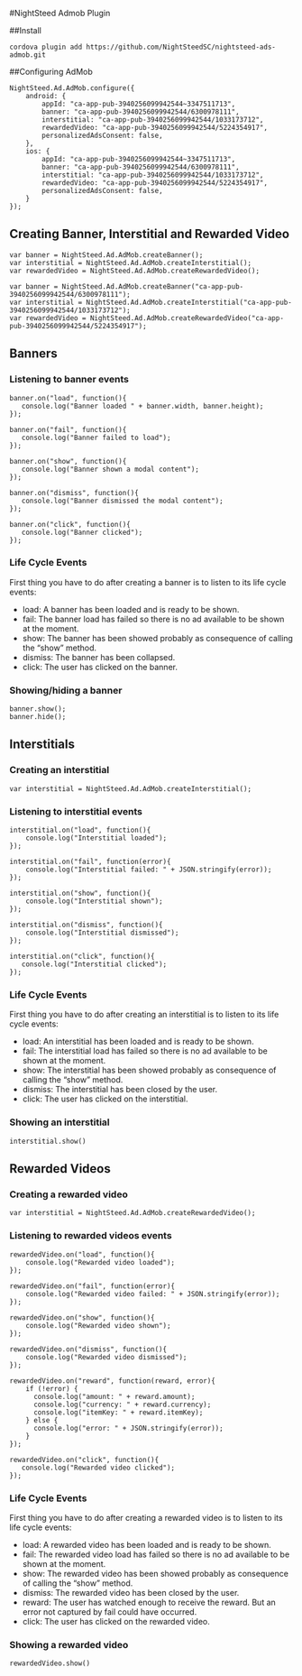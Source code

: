 #NightSteed Admob Plugin

##Install
```
cordova plugin add https://github.com/NightSteedSC/nightsteed-ads-admob.git
```

##Configuring AdMob
```
NightSteed.Ad.AdMob.configure({
    android: {
        appId: "ca-app-pub-3940256099942544~3347511713",
        banner: "ca-app-pub-3940256099942544/6300978111",
        interstitial: "ca-app-pub-3940256099942544/1033173712",
        rewardedVideo: "ca-app-pub-3940256099942544/5224354917",
        personalizedAdsConsent: false,
    },
    ios: {
        appId: "ca-app-pub-3940256099942544~3347511713",
        banner: "ca-app-pub-3940256099942544/6300978111",
        interstitial: "ca-app-pub-3940256099942544/1033173712",
        rewardedVideo: "ca-app-pub-3940256099942544/5224354917",
        personalizedAdsConsent: false,
    }
});
```

## Creating Banner, Interstitial and Rewarded Video
```
var banner = NightSteed.Ad.AdMob.createBanner();
var interstitial = NightSteed.Ad.AdMob.createInterstitial();
var rewardedVideo = NightSteed.Ad.AdMob.createRewardedVideo();
```

```
var banner = NightSteed.Ad.AdMob.createBanner("ca-app-pub-3940256099942544/6300978111");
var interstitial = NightSteed.Ad.AdMob.createInterstitial("ca-app-pub-3940256099942544/1033173712");
var rewardedVideo = NightSteed.Ad.AdMob.createRewardedVideo("ca-app-pub-3940256099942544/5224354917");
```

## Banners
### Listening to banner events

```
banner.on("load", function(){
   console.log("Banner loaded " + banner.width, banner.height);
});

banner.on("fail", function(){
   console.log("Banner failed to load");
});

banner.on("show", function(){
   console.log("Banner shown a modal content");
});

banner.on("dismiss", function(){
   console.log("Banner dismissed the modal content");
});

banner.on("click", function(){
   console.log("Banner clicked");
});
```

### Life Cycle Events
First thing you have to do after creating a banner is to listen to its life cycle events:

- load: A banner has been loaded and is ready to be shown.
- fail: The banner load has failed so there is no ad available to be shown at the moment.
- show: The banner has been showed probably as consequence of calling the “show” method.
- dismiss: The banner has been collapsed.
- click: The user has clicked on the banner.

### Showing/hiding a banner

```
banner.show();
banner.hide();
```

## Interstitials
### Creating an interstitial

```
var interstitial = NightSteed.Ad.AdMob.createInterstitial();
```

### Listening to interstitial events

```
interstitial.on("load", function(){
    console.log("Interstitial loaded");
});

interstitial.on("fail", function(error){
    console.log("Interstitial failed: " + JSON.stringify(error));
});

interstitial.on("show", function(){
    console.log("Interstitial shown");
});

interstitial.on("dismiss", function(){
    console.log("Interstitial dismissed");
});

interstitial.on("click", function(){
   console.log("Interstitial clicked");
});
```

### Life Cycle Events
First thing you have to do after creating an interstitial is to listen to its life cycle  events:

- load: An interstitial has been loaded and is ready to be shown.
- fail: The interstitial load has failed so there is no ad available to be shown at the moment.
- show: The interstitial has been showed probably as consequence of calling the “show” method.
- dismiss: The interstitial has been closed by the user.
- click: The user has clicked on the interstitial.

### Showing an interstitial

```
interstitial.show()
```

## Rewarded Videos
### Creating a rewarded video
```
var interstitial = NightSteed.Ad.AdMob.createRewardedVideo();
```

### Listening to rewarded videos events
```
rewardedVideo.on("load", function(){
    console.log("Rewarded video loaded");
});

rewardedVideo.on("fail", function(error){
    console.log("Rewarded video failed: " + JSON.stringify(error));
});

rewardedVideo.on("show", function(){
    console.log("Rewarded video shown");
});

rewardedVideo.on("dismiss", function(){
    console.log("Rewarded video dismissed");
});

rewardedVideo.on("reward", function(reward, error){
    if (!error) {
      console.log("amount: " + reward.amount);
      console.log("currency: " + reward.currency);
      console.log("itemKey: " + reward.itemKey);
    } else {
      console.log("error: " + JSON.stringify(error));
    }
});

rewardedVideo.on("click", function(){
   console.log("Rewarded video clicked");
});
```
### Life Cycle Events
First thing you have to do after creating a rewarded video is to listen to its life cycle  events:

- load: A rewarded video has been loaded and is ready to be shown.
- fail: The rewarded video load has failed so there is no ad available to be shown at the moment.
- show: The rewarded video has been showed probably as consequence of calling the “show” method.
- dismiss: The rewarded video has been closed by the user.
- reward: The user has watched enough to receive the reward. But an error not captured by fail could have occurred.
- click: The user has clicked on the rewarded video.


### Showing a rewarded video
```
rewardedVideo.show()
```